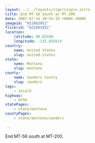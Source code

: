 ```yaml
---
layout: ../../layouts/sign/single.astro
title: End MT-56 South at MT-200
date: 2007-07-16 10:54:19 +0000 +0000
imageid: "921883951"
flickrid: "921883951"
location:
    latitude: 48.03108
    longitude: -115.855614
country:
    name: United States
    slug: united-states
state:
    name: Montana
    slug: montana
county:
    name: Sanders County
    slug: sanders
tags:
    - shield
highway:
    - mt56
statePages:
    - state/montana
countyPages:
    - state/montana/sanders

---
```

End MT-56 south at MT-200.